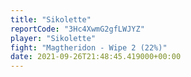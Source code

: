 ```yaml
---
title: "Sikolette"
reportCode: "3Hc4XwmG2gfLWJYZ"
player: "Sikolette"
fight: "Magtheridon - Wipe 2 (22%)"
date: 2021-09-26T21:48:45.419000+00:00
---
```

